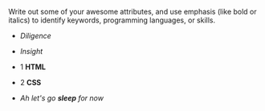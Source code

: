Write out some of your awesome attributes, and use emphasis (like bold or italics) to identify keywords, programming languages, or skills. 

- *Diligence*
- _Insight_

- 1 **HTML**
- 2 __CSS__

- _Ah let's go **sleep** for now_
